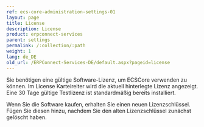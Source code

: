 ```yaml
---
ref: ecs-core-administration-settings-01
layout: page
title: License
description: License
product: erpconnect-services
parent: settings
permalink: /:collection/:path
weight: 1
lang: de_DE
old_url: /ERPConnect-Services-DE/default.aspx?pageid=license
---
```


Sie benötigen eine gültige Software-Lizenz, um ECSCore verwenden zu können. Im License Karteireiter wird die aktuell hinterlegte Lizenz angezeigt. Eine 30 Tage gültige Testlizenz ist standardmäßig bereits installiert. 


Wenn Sie die Software kaufen, erhalten Sie einen neuen Lizenzschlüssel. Fügen Sie diesen hinzu, nachdem Sie den alten Lizenzschlüssel zunächst gelöscht haben.  

